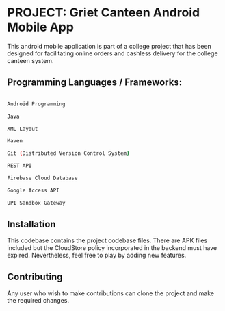 # PROJECT: Griet Canteen Android Mobile App

This android mobile application is part of a college project that has been designed for facilitating online orders and cashless delivery for the college canteen system.


## Programming Languages / Frameworks:

``` bash

Android Programming

Java

XML Layout

Maven

Git (Distributed Version Control System)

REST API

Firebase Cloud Database

Google Access API

UPI Sandbox Gateway

```

## Installation

This codebase contains the project codebase files. There are APK files included but the CloudStore policy incorporated in the backend must have expired. Nevertheless, feel free to play by adding new features.

## Contributing

Any user who wish to make contributions can clone the project and make the required changes.
